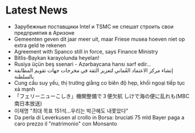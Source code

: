 # Latest News
-  Зарубежные поставщики Intel и TSMC не спешат строить свои предприятия в Аризоне
-  Gemeenten geven dit jaar meer uit, maar Friese musea hoeven niet op extra geld te rekenen
-  Agreement with Spanco still in force, says Finance Ministry
-  Bitlis-Baykan karayolunda heyelan!
-  Rusiya üçün beş ssenari - Azərbaycana hansı sərf edir...
-  إنشاء مركز الاعتماد العُماني لتعزيز الثقة في مخرجات جهات تقويم المطابقة بالسلطنة
-  Cung cầu suy yếu, thị trường giằng co biên độ hẹp, khối ngoại tiếp tục xả mạnh
-  「フェリーニューこしき」機関整備で３便欠航 しけで海の便に乱れも(MBC南日本放送)
-  이재명 "최대 목표 151석…우리는 박근혜도 내쫓았다"
-  Da perla di Leverkusen al crollo in Borsa: bruciati 75 mld Bayer paga a caro prezzo il "matrimonio" con Monsanto
